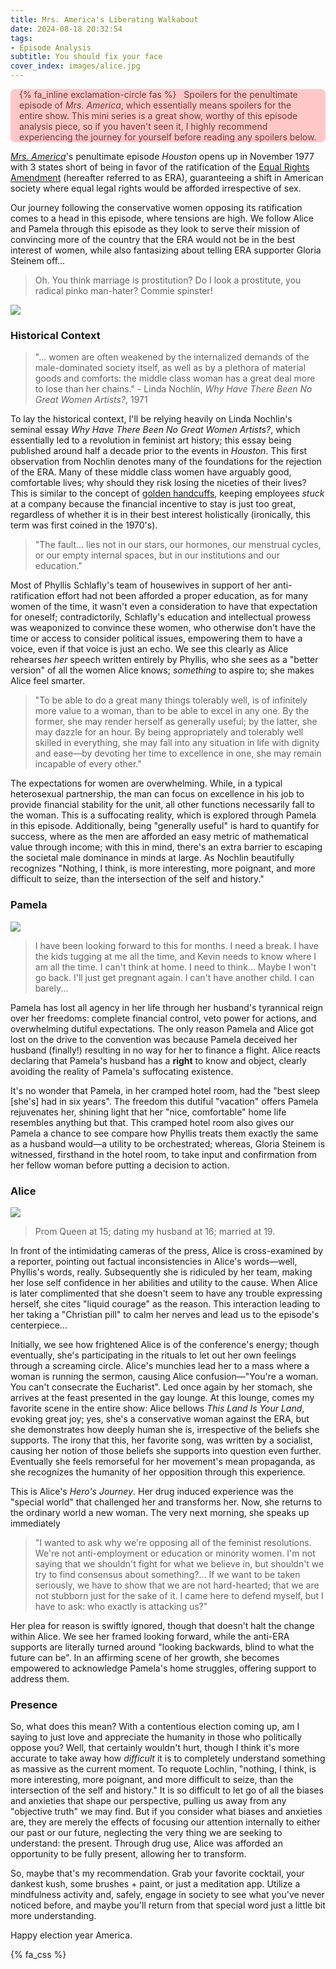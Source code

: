 ```yaml
---
title: Mrs. America's Liberating Walkabout
date: 2024-08-18 20:32:54
tags:
- Episode Analysis
subtitle: You should fix your face
cover_index: images/alice.jpg
---
```


<div style='background-color:#FFC8C8; color:#7A3333; border-radius: .5em;'>
<span><p style='margin-left:1em; padding-right: 1em'>
    {% fa_inline exclamation-circle fas %} &nbsp; Spoilers for the penultimate episode of <i>Mrs. America</i>, which essentially means spoilers for the entire show. This mini series is a great show, worthy of this episode analysis piece, so if you haven't seen it, I highly recommend experiencing the journey for yourself before reading any spoilers below.</p></span>
</div>


[*Mrs. America*](https://www.imdb.com/title/tt9244556/)'s penultimate episode *Houston* opens up in November 1977 with 3 states short of being in favor of the ratification of the [Equal Rights Amendment](https://en.wikipedia.org/wiki/Equal_Rights_Amendment) (hereafter referred to as ERA), guaranteeing a shift in American society where equal legal rights would be afforded irrespective of sex.

Our journey following the conservative women opposing its ratification comes to a head in this episode, where tensions are high. We follow Alice and Pamela through this episode as they look to serve their mission of convincing more of the country that the ERA would not be in the best interest of women, while also fantasizing about telling ERA supporter Gloria Steinem off...

> Oh. You think marriage is prostitution? Do I look a prostitute, you radical pinko man-hater? Commie spinster!

<div style="max-width:750px; margin: auto;">
    <img src="alice_and_pamela.jpg" style="max-width: 100%; height: auto; width: auto\9;">
</div>

### Historical Context

> "... women are often weakened by the internalized demands of the male-dominated society itself, as well as by a plethora of material goods and comforts: the middle class woman has a great deal more to lose than her chains." - Linda Nochlin, *Why Have There Been No Great Women Artists?*, 1971

To lay the historical context, I'll be relying heavily on Linda Nochlin's seminal essay *Why Have There Been No Great Women Artists?*, which essentially led to a revolution in feminist art history; this essay being published around half a decade prior to the events in *Houston*. This first observation from Nochlin denotes many of the foundations for the rejection of the ERA. Many of these middle class women have arguably good, comfortable lives; why should they risk losing the niceties of their lives? This is similar to the concept of [golden handcuffs](https://www.investopedia.com/terms/g/goldenhandcuffs.asp), keeping employees *stuck* at a company because the financial incentive to stay is just too great, regardless of whether it is in their best interest holistically (ironically, this term was first coined in the 1970's).

> "The fault... lies not in our stars, our hormones, our menstrual cycles, or our empty internal spaces, but in our institutions and our education."

Most of Phyllis Schlafly's team of housewives in support of her anti-ratification effort had not been afforded a proper education, as for many women of the time, it wasn't even a consideration to have that expectation for oneself; contradictorily, Schlafly's education and intellectual prowess was weaponized to convince these women, who otherwise don't have the time or access to consider political issues, empowering them to have a voice, even if that voice is just an echo. We see this clearly as Alice rehearses *her* speech written entirely by Phyllis, who she sees as a "better version" of all the women Alice knows; *something* to aspire to; she makes Alice feel smarter.

> "To be able to do a great many things tolerably well, is of infinitely more value to a woman, than to be able to excel in any one. By the former, she may render herself as generally useful; by the latter, she may dazzle for an hour. By being appropriately and tolerably well skilled in everything, she may fall into any situation in life with dignity and ease—by devoting her time to excellence in one, she may remain incapable of every other."

The expectations for women are overwhelming. While, in a typical heterosexual partnership, the man can focus on excellence in his job to provide financial stability for the unit, all other functions necessarily fall to the woman. This is a suffocating reality, which is explored through Pamela in this episode. Additionally, being "generally useful" is hard to quantify for success, where as the men are afforded an easy metric of mathematical value through income; with this in mind, there's an extra barrier to escaping the societal male dominance in minds at large. As Nochlin beautifully recognizes "Nothing, I think, is more interesting, more poignant, and more difficult to seize, than the intersection of the self and history."

### Pamela

<div style="max-width:750px; margin: auto;">
    <img src="pamela.jpg" style="max-width: 100%; height: auto; width: auto\9;">
</div>

> I have been looking forward to this for months. I need a break. I have the kids tugging at me all the time, and Kevin needs to know where I am all the time. I can't think at home. I need to think... Maybe I won't go back. I'll just get pregnant again. I can't have another child. I can barely...

Pamela has lost all agency in her life through her husband's tyrannical reign over her freedoms: complete financial control, veto power for actions, and overwhelming dutiful expectations. The only reason Pamela and Alice got lost on the drive to the convention was because Pamela deceived her husband (finally!) resulting in no way for her to finance a flight. Alice reacts declaring that Pamela's husband has a **right** to know and object, clearly avoiding the reality of Pamela's suffocating existence.

It's no wonder that Pamela, in her cramped hotel room, had the "best sleep [she's] had in six years". The freedom this dutiful "vacation" offers Pamela rejuvenates her, shining light that her "nice, comfortable" home life resembles anything but that. This cramped hotel room also gives our Pamela a chance to see compare how Phyllis treats them exactly the same as a husband would—a utility to be orchestrated; whereas, Gloria Steinem is witnessed, firsthand in the hotel room, to take input and confirmation from her fellow woman before putting a decision to action.

### Alice

<div style="max-width:750px; margin: auto;">
    <img src="alice.jpg" style="max-width: 100%; height: auto; width: auto\9;">
</div>

> Prom Queen at 15; dating my husband at 16; married at 19.

In front of the intimidating cameras of the press, Alice is cross-examined by a reporter, pointing out factual inconsistencies in Alice's words—well, Phyllis's words, really. Subsequently she is ridiculed by her team, making her lose self confidence in her abilities and utility to the cause. When Alice is later complimented that she doesn't seem to have any trouble expressing herself, she cites "liquid courage" as the reason. This interaction leading to her taking a "Christian pill" to calm her nerves and lead us to the episode's centerpiece...

Initially, we see how frightened Alice is of the conference's energy; though eventually, she's participating in the rituals to let out her own feelings through a screaming circle. Alice's munchies lead her to a mass where a woman is running the sermon, causing Alice confusion—"You're a woman. You can't consecrate the Eucharist". Led once again by her stomach, she arrives at the feast presented in the gay lounge. At this lounge, comes my favorite scene in the entire show: Alice bellows *This Land Is Your Land*, evoking great joy; yes, she's a conservative woman against the ERA, but she demonstrates how deeply human she is, irrespective of the beliefs she supports. The irony that this, her favorite song, was written by a socialist, causing her notion of those beliefs she supports into question even further. Eventually she feels remorseful for her movement's mean propaganda, as she recognizes the humanity of her opposition through this experience.

This is Alice's *Hero's Journey*. Her drug induced experience was the "special world" that challenged her and transforms her. Now, she returns to the ordinary world a new woman. The very next morning, she speaks up immediately

> "I wanted to ask why we're opposing all of the feminist resolutions. We're not anti-employment or education or minority women. I'm not saying that we shouldn't fight for what we believe in, but shouldn't we try to find consensus about something?... If we want to be taken seriously, we have to show that we are not hard-hearted; that we are not stubborn just for the sake of it. I came here to defend myself, but I have to ask: who exactly is attacking us?"

Her plea for reason is swiftly ignored, though that doesn't halt the change within Alice. We see her framed looking forward, while the anti-ERA supports are literally turned around "looking backwards, blind to what the future can be". In an affirming scene of her growth, she becomes empowered to acknowledge Pamela's home struggles, offering support to address them.

### Presence

So, what does this mean? With a contentious election coming up, am I saying to just love and appreciate the humanity in those who politically oppose you? Well, that certainly wouldn't hurt, though I think it's more accurate to take away how *difficult* it is to completely understand something as massive as the current moment. To requote Lochlin, "nothing, I think, is more interesting, more poignant, and more difficult to seize, than the intersection of the self and history." It is so difficult to let go of all the biases and anxieties that shape our perspective, pulling us away from any "objective truth" we may find. But if you consider what biases and anxieties are, they are merely the effects of focusing our attention internally to either our past or our future, neglecting the very thing we are seeking to understand: the present. Through drug use, Alice was afforded an opportunity to be fully present, allowing her to transform.

So, maybe that's my recommendation. Grab your favorite cocktail, your dankest kush, some brushes + paint, or just a meditation app. Utilize a mindfulness activity and, safely, engage in society to see what you've never noticed before, and maybe you'll return from that special word just a little bit more understanding.

Happy election year America.

{% fa_css %}
